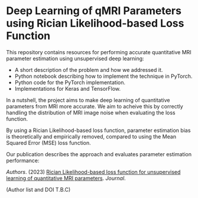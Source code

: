 # Deep Learning of qMRI Parameters using Rician Likelihood-based Loss Function

This repository contains resources for performing accurate quantitative MRI parameter estimation using unsupervised deep learning:
- A short description of the problem and how we addressed it.
- Python notebook describing how to implement the technique in PyTorch.
- Python code for the PyTorch implementation.
- Implementations for Keras and TensorFlow.

In a nutshell, the project aims to make deep learning of quantitative parameters from MRI more accurate. We aim to acheive this by correctly handling the distribution of MRI image noise when evaluating the loss function. 

By using a Rician Likelihood-based loss function, parameter estimation bias is theoretically and empirically removed, compared to using the Mean Squared Error (MSE) loss function.

Our publication describes the approach and evaluates parameter estimation performance:

*Authors*. (2023) [Rician Likelihood-based loss function for unsupervised learning of quantitative MRI parameters](https://onlinelibrary.wiley.com/action/doSearch?AllField=technical+note&SeriesKey=15222594). *Journal*. 

(Author list and DOI T.B.C) 









